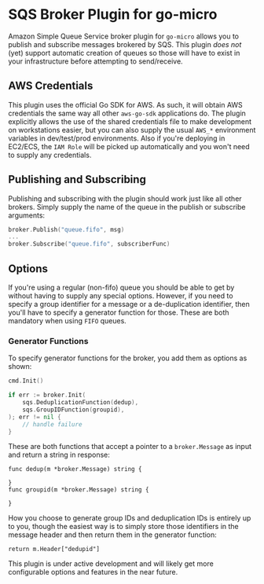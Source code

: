 # SQS Broker Plugin for go-micro
Amazon Simple Queue Service broker plugin for `go-micro` allows you to publish and subscribe messages brokered by SQS. This plugin _does not_ (yet) support automatic creation of queues so those will have to exist in your infrastructure before attempting to send/receive.

## AWS Credentials
This plugin uses the official Go SDK for AWS. As such, it will obtain AWS credentials the same way all other `aws-go-sdk` applications do. The plugin explicitly allows the use of the shared credentials file to make development on workstations easier, but you can also supply the usual `AWS_*` environment variables in dev/test/prod environments. Also if you're deploying in EC2/ECS, the `IAM Role` will be picked up automatically and you won't need to supply any credentials.

## Publishing and Subscribing
Publishing and subscribing with the plugin should work just like all other brokers. Simply supply the name of the queue in the publish or subscribe arguments:

```go
broker.Publish("queue.fifo", msg)
...
broker.Subscribe("queue.fifo", subscriberFunc)
```

## Options
If you're using a regular (non-fifo) queue you should be able to get by without having to supply any special options. However, if you need to specify a group identifier for a message or a de-duplication identifier, then you'll have to specify a generator function for those. These are both mandatory when using `FIFO` queues.

### Generator Functions
To specify generator functions for the broker, you add them as options as shown:

```go
cmd.Init()

if err := broker.Init(
    sqs.DeduplicationFunction(dedup),
    sqs.GroupIDFunction(groupid),
); err != nil {
    // handle failure
}
```
These are both functions that accept a pointer to a `broker.Message` as input and return a string in response:

```
func dedup(m *broker.Message) string {

}
func groupid(m *broker.Message) string {

}
```
How you choose to generate group IDs and deduplication IDs is entirely up to you, though the easiest way is to simply store those identifiers in the message header and then return them in the generator function:

```
return m.Header["dedupid"]
```

This plugin is under active development and will likely get more configurable options and features in the near future.